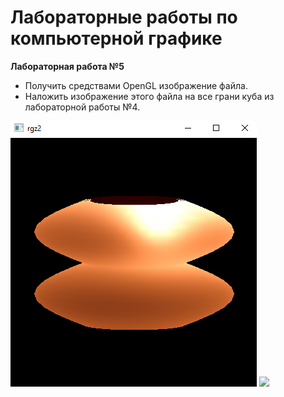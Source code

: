 # Лабораторные работы по компьютерной графике

**Лабораторная работа №5**
- Получить средствами OpenGL  изображение файла.
- Наложить изображение этого файла на все грани куба из лабораторной работы №4.

[![](https://github.com/voltara13/opengl/blob/lw5/scr1.png)](https://github.com/voltara13/opengl/blob/lw5/scr1.png)
[![](https://github.com/voltara13/opengl/blob/lw5/scr2.png)](https://github.com/voltara13/opengl/blob/lw5/scr2.png)




